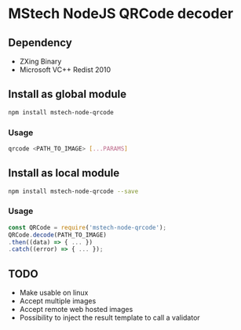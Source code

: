 # MStech NodeJS QRCode decoder

## Dependency
- ZXing Binary
- Microsoft VC++ Redist 2010

## Install as global module
```sh
npm install mstech-node-qrcode
```

### Usage
```sh
qrcode <PATH_TO_IMAGE> [...PARAMS]
```

## Install as local module
```sh
npm install mstech-node-qrcode --save
```

### Usage
```javascript
const QRCode = require('mstech-node-qrcode');
QRCode.decode(PATH_TO_IMAGE)
.then((data) => { ... })
.catch((error) => { ... });
```

## TODO
- Make usable on linux
- Accept multiple images
- Accept remote web hosted images
- Possibility to inject the result template to call a validator